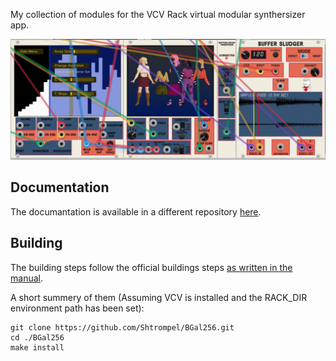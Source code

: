 My collection of modules for the VCV Rack virtual modular synthersizer app.

![Demo Gif](https://github.com/Shtrompel/BGal256/blob/main/demo.gif)

## Documentation 

The documantation is available in a different repository [here](https://github.com/Shtrompel/BGal256ModulesDocs/blob/main/README.md).

## Building

The building steps follow the official buildings steps [as written in the manual](https://vcvrack.com/manual/Building#Building-Rack-plugins).

A short summery of them (Assuming VCV is installed and the RACK_DIR environment path has been set):
```
git clone https://github.com/Shtrompel/BGal256.git
cd ./BGal256
make install
```

